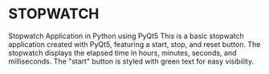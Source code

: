 # STOPWATCH
Stopwatch Application in Python using PyQt5  This is a basic stopwatch application created with PyQt5, featuring a start, stop, and reset button. The stopwatch displays the elapsed time in hours, minutes, seconds, and milliseconds. The "start" button is styled with green text for easy visibility.
